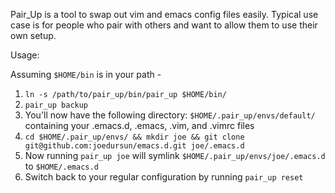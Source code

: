 Pair_Up is a tool to swap out vim and emacs config files easily.
Typical use case is for people who pair with others and want to allow them to use their own setup.

Usage:

Assuming `$HOME/bin` is in your path -

1. `ln -s /path/to/pair_up/bin/pair_up $HOME/bin/`
2. `pair_up backup`
3. You'll now have the following directory: `$HOME/.pair_up/envs/default/` containing your .emacs.d, .emacs, .vim, and .vimrc files
4. `cd $HOME/.pair_up/envs/ && mkdir joe && git clone git@github.com:joedursun/emacs.d.git joe/.emacs.d`
5. Now running `pair_up joe` will symlink `$HOME/.pair_up/envs/joe/.emacs.d` to `$HOME/.emacs.d`
6. Switch back to your regular configuration by running `pair_up reset`
